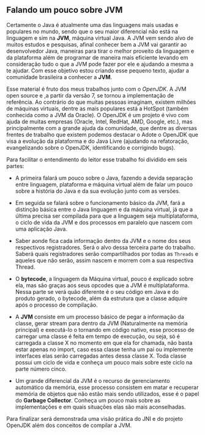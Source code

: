 ## Falando um pouco sobre JVM


Certamente o Java é atualmente uma das linguagens mais usadas e populares no mundo, sendo que o seu maior diferencial não está na linguagem e sim na **JVM**, máquina virtual Java. A JVM vem sendo alvo de muitos estudos e pesquisas, afinal conhecer bem a JVM vai garantir ao desenvolvedor Java, maneiras para tirar o melhor proveito da linguagem e da plataforma além de programar de maneira mais eficiente levando em consideração tudo o que a JVM pode fazer por ele e ajudando a mesma a te ajudar. Com esse objetivo estou criando esse pequeno texto, ajudar a comunidade brasileira a conhecer a **JVM**.

Esse material é fruto dos meus trabalhos junto com o *OpenJDK*. A JVM open source e ,a partir da versão 7, se tornou a implementação de referência. Ao contrário do que muitas pessoas imaginam, existem milhões de máquinas virtuais, dentre as mais populares está a HotSpot (também conhecida como a JVM da Oracle). O OpenJDK é um projeto é vivo com ajuda de muitas empresas (Oracle, Intel, RedHat, AMD, Google, etc.), mas principalmente com a grande ajuda da comunidade, que dentre as diversas frentes de trabalho que existem podemos destacar o Adote o OpenJDK que visa a evolução da plataforma e do Java Livre (ajudando na refatoração, evangelizando sobre o OpenJDK, identificando e corrigindo bugs). 


Para facilitar o entendimento do leitor esse trabalho foi dividido em seis partes:


 * 	A primeira falará um pouco sobre o Java, fazendo a devida separação entre linguagem, plataforma e máquina virtual além de falar um pouco sobre a história do Java e da sua evolução junto com as versões.

* Em seguida se falará sobre o funcionamento básico da JVM, fará a distinção básica entre o Java linguagem e da máquina virtual, já que a última precisa ser compilada para que a linguagem seja multiplataforma, o ciclo de vida da JVM e dos processos em paralelo que nascem com uma aplicação Java. 

* Saber aonde fica cada informação dentro da JVM e o nome dos seus respectivos registradores. Será o alvo dessa terceira parte do trabalho. Saberá quais registradores serão compartilhados por todas as `Threads` e aqueles que não serão, assim nascem e morrem com a sua respectiva Thread. 

* O **bytecode**, a linguagem da Máquina virtual, pouco é explicado sobre ela, mas são graças aos seus opcodes que a JVM é multiplataforma. Nessa parte se verá quão diferente é o seu código em Java e do produto gerado, o bytecode, além da estrutura que a classe adquire após o processo de compilação.

* A **JVM** consiste em um processo básico de pegar a informação da classe, gerar stream para dentro da JVM (Naturalmente na memória principal) e executá-lo o tornando em código nativo, esse processo de carregar uma classe é feita em tempo de execução, ou seja, só é carregada a classe X no momento em que ela for chamada, não basta estar apenas no import, caso essa classe tenha um pai ou implemente interfaces elas serão carregadas antes dessa classe X. Toda classe possui um ciclo de vida e conheça um pouco mais sobre este ciclo na parte número cinco.
	
* Um grande diferencial da JVM é o recurso de gerenciamento automático da memória, esse processo consistem em matar e recuperar memória de objetos que não estão mais sendo utilizados, esse é o papel do **Garbage Collector**. Conheça um pouco mais sobre as implementações e em quais situações elas são mais aconselhadas.

Para finalizar será demonstrada uma visão prática do JNI e do projeto OpenJDK além dos conceitos de compilar a JVM. 